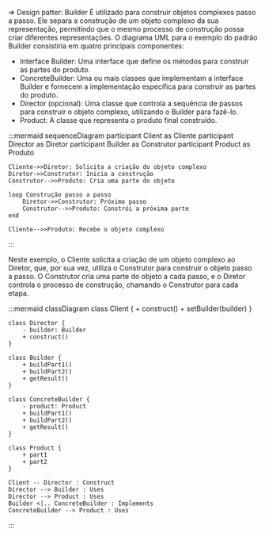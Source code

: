 => Design patter: Builder
É utilizado para construir objetos complexos passo a passo. Ele separa a construção de um objeto complexo da sua representação, permitindo que o mesmo processo de construção possa criar diferentes representações.
O diagrama UML para o exemplo do padrão Builder consistiria em quatro principais componentes:
- Interface Builder: Uma interface que define os métodos para construir as partes do produto.
- ConcreteBuilder: Uma ou mais classes que implementam a interface Builder e fornecem a implementação específica para construir as partes do produto.
- Director (opcional): Uma classe que controla a sequência de passos para construir o objeto complexo, utilizando o Builder para fazê-lo.
- Product: A classe que representa o produto final construído.

:::mermaid
sequenceDiagram
    participant Client as Cliente
    participant Director as Diretor
    participant Builder as Construtor
    participant Product as Produto

    Cliente->>Diretor: Solicita a criação do objeto complexo
    Diretor->>Construtor: Inicia a construção
    Construtor-->>Produto: Cria uma parte do objeto

    loop Construção passo a passo
        Diretor->>Construtor: Próximo passo
        Construtor-->>Produto: Constrói a próxima parte
    end

    Cliente-->>Produto: Recebe o objeto complexo
:::

Neste exemplo, o Cliente solicita a criação de um objeto complexo ao Diretor, que, por sua vez, utiliza o Construtor para construir o objeto passo a passo. O Construtor cria uma parte do objeto a cada passo, e o Diretor controla o processo de construção, chamando o Construtor para cada etapa.

:::mermaid
classDiagram
    class Client {
        + construct()
        + setBuilder(builder)
    }

    class Director {
        - builder: Builder
        + construct()
    }

    class Builder {
        + buildPart1()
        + buildPart2()
        + getResult()
    }

    class ConcreteBuilder {
        - product: Product
        + buildPart1()
        + buildPart2()
        + getResult()
    }

    class Product {
        + part1
        + part2
    }

    Client -- Director : Construct
    Director --> Builder : Uses
    Director --> Product : Uses
    Builder <|.. ConcreteBuilder : Implements
    ConcreteBuilder --> Product : Uses
:::
